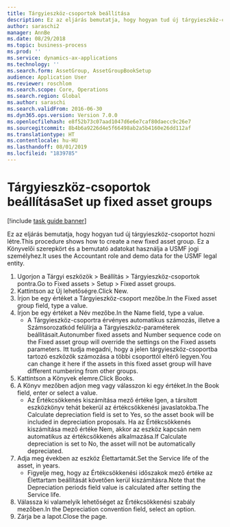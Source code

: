```yaml
---
title: Tárgyieszköz-csoportok beállítása
description: Ez az eljárás bemutatja, hogy hogyan tud új tárgyieszköz-csoportot hozni létre.
author: saraschi2
manager: AnnBe
ms.date: 08/29/2018
ms.topic: business-process
ms.prod: ''
ms.service: dynamics-ax-applications
ms.technology: ''
ms.search.form: AssetGroup, AssetGroupBookSetup
audience: Application User
ms.reviewer: roschlom
ms.search.scope: Core, Operations
ms.search.region: Global
ms.author: saraschi
ms.search.validFrom: 2016-06-30
ms.dyn365.ops.version: Version 7.0.0
ms.openlocfilehash: e8f52b73c07aad1047d6e6e7caf80daecc9c26e7
ms.sourcegitcommit: 8b4b6a9226d4e5f66498ab2a5b4160e26dd112af
ms.translationtype: HT
ms.contentlocale: hu-HU
ms.lasthandoff: 08/01/2019
ms.locfileid: "1839785"
---
```

# <a name="set-up-fixed-asset-groups"></a><span data-ttu-id="a3ff5-103">Tárgyieszköz-csoportok beállítása</span><span class="sxs-lookup"><span data-stu-id="a3ff5-103">Set up fixed asset groups</span></span>

[!include [task guide banner](../../includes/task-guide-banner.md)]

<span data-ttu-id="a3ff5-104">Ez az eljárás bemutatja, hogy hogyan tud új tárgyieszköz-csoportot hozni létre.</span><span class="sxs-lookup"><span data-stu-id="a3ff5-104">This procedure shows how to create a new fixed asset group.</span></span> <span data-ttu-id="a3ff5-105">Ez a Könyvelői szerepkört és a bemutató adatokat használja a USMF jogi személyhez.</span><span class="sxs-lookup"><span data-stu-id="a3ff5-105">It uses the Accountant role and demo data for the USMF legal entity.</span></span>

1. <span data-ttu-id="a3ff5-106">Ugorjon a Tárgyi eszközök > Beállítás > Tárgyieszköz-csoportok pontra.</span><span class="sxs-lookup"><span data-stu-id="a3ff5-106">Go to Fixed assets > Setup > Fixed asset groups.</span></span>
2. <span data-ttu-id="a3ff5-107">Kattintson az Új lehetőségre.</span><span class="sxs-lookup"><span data-stu-id="a3ff5-107">Click New.</span></span>
3. <span data-ttu-id="a3ff5-108">Írjon be egy értéket a Tárgyieszköz-csoport mezőbe.</span><span class="sxs-lookup"><span data-stu-id="a3ff5-108">In the Fixed asset group field, type a value.</span></span>
4. <span data-ttu-id="a3ff5-109">Írjon be egy értéket a Név mezőbe.</span><span class="sxs-lookup"><span data-stu-id="a3ff5-109">In the Name field, type a value.</span></span>
    * <span data-ttu-id="a3ff5-110">A Tárgyieszköz-csoportra érvényes automatikus számozás, illetve a Számsorozatkód felülírja a Tárgyieszköz-paraméterek beállításait.</span><span class="sxs-lookup"><span data-stu-id="a3ff5-110">Autonumber fixed assets and Number sequence code on the Fixed asset group will override the settings on the Fixed assets parameters.</span></span> <span data-ttu-id="a3ff5-111">Itt tudja megadni, hogy a jelen tárgyieszköz-csoportba tartozó eszközök számozása a többi csoporttól eltérő legyen.</span><span class="sxs-lookup"><span data-stu-id="a3ff5-111">You can change it here if the assets in this fixed asset group will have different numbering from other groups.</span></span>  
5. <span data-ttu-id="a3ff5-112">Kattintson a Könyvek elemre.</span><span class="sxs-lookup"><span data-stu-id="a3ff5-112">Click Books.</span></span>
6. <span data-ttu-id="a3ff5-113">A Könyv mezőben adjon meg vagy válasszon ki egy értéket.</span><span class="sxs-lookup"><span data-stu-id="a3ff5-113">In the Book field, enter or select a value.</span></span>
    * <span data-ttu-id="a3ff5-114">Az Értékcsökkenés kiszámítása mező értéke Igen, a társított eszközkönyv tehát bekerül az értékcsökkenési javaslatokba.</span><span class="sxs-lookup"><span data-stu-id="a3ff5-114">The Calculate depreciation field is set to Yes, so the asset book will be included in depreciation proposals.</span></span> <span data-ttu-id="a3ff5-115">Ha az Értékcsökkenés kiszámítása mező értéke Nem, akkor az eszköz kapcsán nem automatikus az értékcsökkenés alkalmazása.</span><span class="sxs-lookup"><span data-stu-id="a3ff5-115">If Calculate depreciation is set to No, the asset will not be automatically depreciated.</span></span>  
7. <span data-ttu-id="a3ff5-116">Adja meg években az eszköz Élettartamát.</span><span class="sxs-lookup"><span data-stu-id="a3ff5-116">Set the Service life of the asset, in years.</span></span>
    * <span data-ttu-id="a3ff5-117">Figyelje meg, hogy az Értékcsökkenési időszakok mező értéke az Élettartam beállítását követően kerül kiszámításra.</span><span class="sxs-lookup"><span data-stu-id="a3ff5-117">Note that the Depreciation periods field value is calculated after setting the Service life.</span></span>  
8. <span data-ttu-id="a3ff5-118">Válassza ki valamelyik lehetőséget az Értékcsökkenési szabály mezőben.</span><span class="sxs-lookup"><span data-stu-id="a3ff5-118">In the Depreciation convention field, select an option.</span></span>
9. <span data-ttu-id="a3ff5-119">Zárja be a lapot.</span><span class="sxs-lookup"><span data-stu-id="a3ff5-119">Close the page.</span></span>

